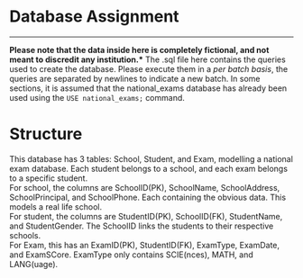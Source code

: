 <h1> Database Assignment </h1>
<hr>
<strong>Please note that the data inside here is completely fictional, and not meant to discredit any institution.*</strong>
The .sql file here contains the queries used to create the database. Please execute them in a <em>per batch basis</em>, the queries are separated
by newlines to indicate a new batch. In some sections, it is assumed that the national_exams database has already been used using the 
<code>USE national_exams;</code> command. 

<br>

<h1> Structure </h1>
This database has 3 tables: School, Student, and Exam, modelling a national exam database. 
Each student belongs to a school, and each exam belongs to a specific student.
<br>
For school, the columns are SchoolID(PK), SchoolName, SchoolAddress, SchoolPrincipal, and SchoolPhone. Each containing the obvious data.
This models a real life school.
<br>
For student, the columns are StudentID(PK), SchoolID(FK), StudentName, and StudentGender. The SchoolID links the students to their respective schools.
<br>
For Exam, this has an ExamID(PK), StudentID(FK), ExamType, ExamDate, and ExamSCore. ExamType only contains SCIE(nces), MATH, and LANG(uage). 

